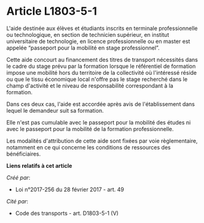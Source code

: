 # Article L1803-5-1

L'aide destinée aux élèves et étudiants inscrits en terminale professionnelle ou technologique, en section de technicien
supérieur, en institut universitaire de technologie, en licence professionnelle ou en master est appelée “passeport pour la
mobilité en stage professionnel”.

Cette aide concourt au financement des titres de transport nécessités dans le cadre du stage prévu par la formation lorsque
le référentiel de formation impose une mobilité hors du territoire de la collectivité où l'intéressé réside ou que le tissu
économique local n'offre pas le stage recherché dans le champ d'activité et le niveau de responsabilité correspondant à la
formation.

Dans ces deux cas, l'aide est accordée après avis de l'établissement dans lequel le demandeur suit sa formation.

Elle n'est pas cumulable avec le passeport pour la mobilité des études ni avec le passeport pour la mobilité de la formation
professionnelle.

Les modalités d'attribution de cette aide sont fixées par voie règlementaire, notamment en ce qui concerne les conditions de
ressources des bénéficiaires.

**Liens relatifs à cet article**

_Créé par_:

  - Loi n°2017-256 du 28 février 2017 - art. 49

_Cité par_:

  - Code des transports - art. D1803-5-1 (V)
